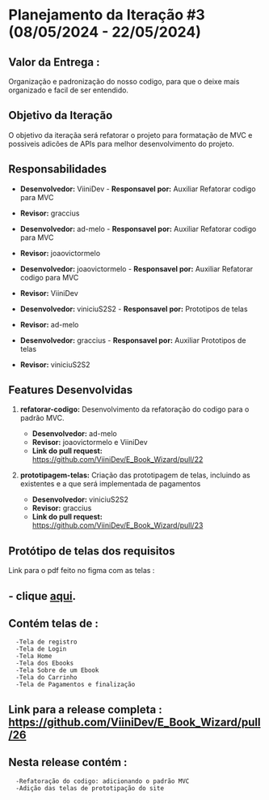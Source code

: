 # Planejamento da Iteração #3 (08/05/2024 - 22/05/2024)

## Valor da Entrega : 
Organização e padronização do nosso codigo, para que o deixe mais organizado e facil de ser entendido.

## Objetivo da Iteração
O objetivo da iteraçãa será refatorar o projeto para formatação de MVC e possiveis adicões de APIs para melhor desenvolvimento do projeto.

## Responsabilidades

- **Desenvolvedor:** ViiniDev - **Responsavel por:** Auxiliar Refatorar codigo para MVC
- **Revisor:** graccius

- **Desenvolvedor:** ad-melo - **Responsavel por:** Auxiliar Refatorar codigo para MVC
- **Revisor:** joaovictormelo

- **Desenvolvedor:** joaovictormelo - **Responsavel por:** Auxiliar Refatorar codigo para MVC
- **Revisor:** ViiniDev

- **Desenvolvedor:** viniciuS2S2 - **Responsavel por:** Prototipos de telas
- **Revisor:** ad-melo

- **Desenvolvedor:** graccius - **Responsavel por:** Auxiliar Prototipos de telas
- **Revisor:** viniciuS2S2

## Features Desenvolvidas

1. **refatorar-codigo:** Desenvolvimento da refatoração do codigo para o padrão MVC.
   - **Desenvolvedor:** ad-melo
   - **Revisor:** joaovictormelo e ViiniDev
   - **Link do pull request:** https://github.com/ViiniDev/E_Book_Wizard/pull/22

2. **prototipagem-telas:** Criação das prototipagem de telas, incluindo as existentes e a que será implementada de pagamentos
   - **Desenvolvedor:** viniciuS2S2
   - **Revisor:** graccius
   - **Link do pull request:** https://github.com/ViiniDev/E_Book_Wizard/pull/23



## Protótipo de telas dos requisitos
Link para o pdf feito no figma com as telas :
## - **clique [aqui](./prototipos_de_tela/Prototipagem.pdf).**
 ## Contém telas de :
      -Tela de registro
      -Tela de Login
      -Tela Home
      -Tela dos Ebooks
      -Tela Sobre de um Ebook
      -Tela do Carrinho
      -Tela de Pagamentos e finalização


## Link para a release completa  : https://github.com/ViiniDev/E_Book_Wizard/pull/26
   ## Nesta release contém :
      -Refatoração do codigo: adicionando o padrão MVC
      -Adição das telas de prototipação do site